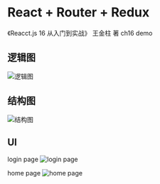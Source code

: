 # React + Router + Redux

《Reacct.js 16 从入门到实战》 王金柱 著 ch16 demo

## 逻辑图

![逻辑图](https://tva1.sinaimg.cn/large/007S8ZIlly1ggn607m2snj312f0u07kr.jpg)

## 结构图

![结构图](https://tva1.sinaimg.cn/large/007S8ZIlly1ggn629uanaj30u01k3b29.jpg)

## UI

login page
![login page](https://tva1.sinaimg.cn/large/007S8ZIlly1ggn62ia2z8j30ga07kgly.jpg)

home page
![home page](https://tva1.sinaimg.cn/large/007S8ZIlly1ggn632mzxxj309w0bmmxf.jpg)
